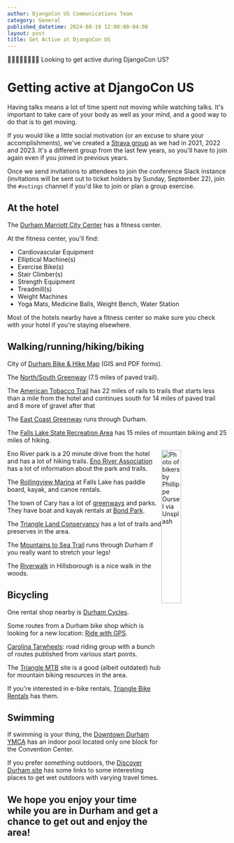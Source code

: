 ```yaml
---
author: DjangoCon US Communications Team
category: General
published_datetime: 2024-08-19 12:00:00-04:00
layout: post
title: Get Active at DjangoCon US
---
```


🚴🏻🏃🏾🏊🏽🚶🏼 Looking to get active during DjangoCon US?

# Getting active at DjangoCon US

Having talks means a lot of time spent not moving while watching talks. It's important to take care of your body as well as your mind, and a good way to do that is to get moving.

If you would like a little social motivation (or an excuse to share your accomplishments), we've created a [Strava group](https://www.strava.com/clubs/1282541) as we had in 2021, 2022 and 2023. It's a different group from the last few years, so you'll have to join again even if you joined in previous years.

Once we send invitations to attendees to join the conference Slack instance (invitations will be sent out to ticket holders by Sunday, September 22), join the `#outings` channel if you'd like to join or plan a group exercise.

## At the hotel

The [Durham Marriott City Center](https://www.marriott.com/en-us/hotels/rducv-durham-marriott-city-center/experiences/) has a fitness center.

At the fitness center, you'll find:

- Cardiovascular Equipment
- Elliptical Machine(s)
- Exercise Bike(s)
- Stair Climber(s)
- Strength Equipment
- Treadmill(s)
- Weight Machines
- Yoga Mats, Medicine Balls, Weight Bench, Water Station

Most of the hotels nearby have a fitness center so make sure you check with your hotel if you're staying elsewhere.

## Walking/running/hiking/biking

City of [Durham Bike & Hike Map](https://www.durhamnc.gov/1031/Durham-Bike-Hike-Map) (GIS and PDF forms).

The [North/South Greenway](https://www.dprplaymore.org/265/North-South-Greenway) (7.5 miles of paved trail).

The [American Tobacco Trail](https://triangletrails.org/american-tobacco-trail) has 22 miles of rails to trails that starts less than a mile from the hotel and continues south for 14 miles of paved trail and 8 more of gravel after that

The [East Coast Greenway](https://www.greenway.org/states/north-carolina) runs through Durham.

The [Falls Lake State Recreation Area](https://www.ncparks.gov/state-parks/falls-lake-state-recreation-area) has 15 miles of mountain biking and 25 miles of hiking.

<img src="/assets/img/blog/philippe-oursel-hEzxeDOMXoo-unsplash-biking.jpg" alt="Photo of bikers by Phillippe Oursel via Unsplash" title="Biking" style="width:30%; display:block; float:right;" />

Eno River park is a 20 minute drive from the hotel and has a lot of hiking trails. [Eno River Association](https://www.enoriver.org/explore/eno-river-state-park/) has a lot of information about the park and trails.

The [Rollingview Marina](https://www.rollingviewmarina.com/kayaks-canoes-paddle-boards/) at Falls Lake has paddle board, kayak, and canoe rentals.

The town of Cary has a lot of [greenways](https://www.townofcary.org/recreation-enjoyment/parks-greenways-environment/greenways) and parks. They have boat and kayak rentals at [Bond Park](https://www.townofcary.org/recreation-enjoyment/facilities/bond-park-boathouse).

The [Triangle Land Conservancy](https://www.triangleland.org/explore) has a lot of trails and preserves in the area.

The [Mountains to Sea Trail](https://mountainstoseatrail.org/the-trail/) runs through Durham if you really want to stretch your legs!

The [Riverwalk](https://www.hillsboroughnc.gov/community/recreation-facilities/riverwalk/) in Hillsborough is a nice walk in the woods.


## Bicycling

One rental shop nearby is [Durham Cycles](https://durhamcycles.com/rentals/).

Some routes from a Durham bike shop which is looking for a new location: [Ride with GPS](https://ridewithgps.com/users/526614/routes).

[Carolina Tarwheels](https://tarwheels.net/wp/): road riding group with a bunch of routes published from various start points.

The [Triangle MTB](https://www.trianglemtb.com/index.php) site is a good (albeit outdated) hub for mountain biking resources in the area.

If you're interested in e-bike rentals, [Triangle Bike Rentals](https://trianglebikerentals.com/service-areas/durham-nc/) has them.


## Swimming

If swimming is your thing, the [Downtown Durham YMCA](https://www.ymcatriangle.org/locations/downtown-durham-ymca) has an indoor pool located only one block for the Convention Center.

If you prefer something outdoors, the [Discover Durham site](https://www.discoverdurham.com/things-to-do/sports-outdoors/water-activities/) has some links to some interesting places to get wet outdoors with varying travel times.

## We hope you enjoy your time while you are in Durham and get a chance to get out and enjoy the area!
